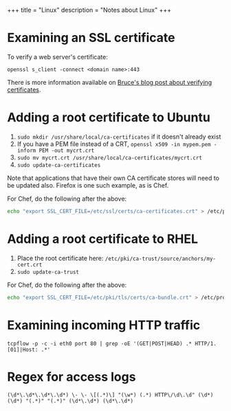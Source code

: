 +++
title = "Linux"
description = "Notes about Linux"
+++

# Examining an SSL certificate

To verify a web server's certificate:

```
openssl s_client -connect <domain name>:443
```

There is more information available on [Bruce's blog post about verifying certificates](https://rbwilson.ca/how-to-verify-certificates-with-openssl/).

# Adding a root certificate to Ubuntu

1. `sudo mkdir /usr/share/local/ca-certificates` if it doesn't already exist
2. If you have a PEM file instead of a CRT, `openssl x509 -in mypem.pem -inform PEM -out mycrt.crt`
3. `sudo mv mycrt.crt /usr/share/local/ca-certificates/mycrt.crt`
4. `sudo update-ca-certificates`

Note that applications that have their own CA certificate stores will need to be updated also. Firefox
is one such example, as is Chef.

For Chef, do the following after the above:

```bash
echo "export SSL_CERT_FILE=/etc/ssl/certs/ca-certificates.crt" > /etc/profile.d/add_ssl_cert_file_for_chef.sh
```

# Adding a root certificate to RHEL

1. Place the root certificate here: `/etc/pki/ca-trust/source/anchors/my-cert.crt`
2. `sudo update-ca-trust`

For Chef, do the following after the above:

```bash
echo "export SSL_CERT_FILE=/etc/pki/tls/certs/ca-bundle.crt" > /etc/profile.d/add_ssl_cert_file_for_chef.sh
```

# Examining incoming HTTP traffic

```
tcpflow -p -c -i eth0 port 80 | grep -oE '(GET|POST|HEAD) .* HTTP/1.[01]|Host: .*'
```

# Regex for access logs

```
(\d*\.\d*\.\d*\.\d*) \- \- \[(.*)\] "(\w*) (.*) HTTP\/\d\.\d" (\d*) (\d*) "(.*)" "(.*)" (\d*\.\d*) (\d*\.\d*)
```
